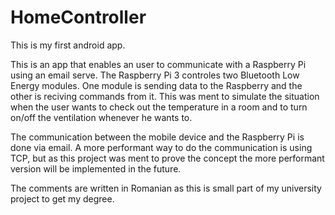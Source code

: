 # HomeController

This is my first android app.

This is an app that enables an user to communicate with a Raspberry Pi using an email serve. The Raspberry Pi 3 controles two Bluetooth Low Energy modules. 
One module is sending data to the Raspberry and the other is reciving commands from it. This was ment to simulate the situation when the user wants to check out the temperature in a room and to turn on/off the ventilation whenever he wants to.

The communication between the mobile device and the Raspberry Pi is done via email. A more performant way to do the communication is using TCP, but as this project was ment to prove the concept the more performant version will be implemented in the future.

The comments are written in Romanian as this is small part of my university project to get my degree.
